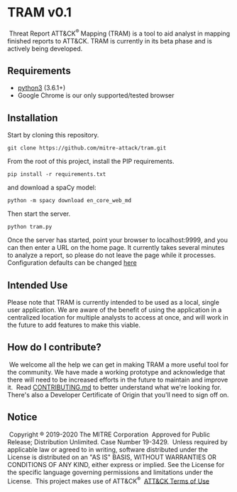# TRAM v0.1
​
Threat Report ATT&CK<sup>®</sup> Mapping (TRAM) is a tool to aid analyst in mapping finished reports to ATT&CK. TRAM is currently in its beta phase and is actively being developed.
​
## Requirements
- [python3](https://www.python.org/) (3.6.1+)
- Google Chrome is our only supported/tested browser
​
## Installation
Start by cloning this repository.
```
git clone https://github.com/mitre-attack/tram.git
```
From the root of this project, install the PIP requirements.
```
pip install -r requirements.txt
```

and download a spaCy model:

```
python -m spacy download en_core_web_md
```

Then start the server.
```
python tram.py
```
Once the server has started, point your browser to localhost:9999, and you can then enter a URL on the home page.
It currently takes several minutes to analyze a report, so please do not leave the page while it processes.
​
Configuration defaults can be changed [here](https://github.com/mitre-attack/tram/wiki/TRAM-Configuration)
​
## Intended Use
Please note that TRAM is currently intended to be used as a local, single user application. We are aware of the benefit of using the application in a centralized location for multiple analysts to access at once, and will work in the future to add features to make this viable.
​
## How do I contribute?
​
We welcome all the help we can get in making TRAM a more useful tool for the community. We have made a working prototype and acknowledge that there will need to be increased efforts in the future to maintain and improve it.
​
Read [CONTRIBUTING.md](CONTRIBUTING.md) to better understand what we're looking for. There's also a Developer Certificate of Origin that you'll need to sign off on.
​
## Notice
​
Copyright ® 2019-2020 The MITRE Corporation
​
Approved for Public Release; Distribution Unlimited. Case Number 19-3429.
​
Unless required by applicable law or agreed to in writing, software
distributed under the License is distributed on an "AS IS" BASIS,
WITHOUT WARRANTIES OR CONDITIONS OF ANY KIND, either express or implied.
See the License for the specific language governing permissions and
limitations under the License.
​
This project makes use of ATT&CK<sup>®</sup>
​
[ATT&CK Terms of Use](https://attack.mitre.org/resources/terms-of-use/)